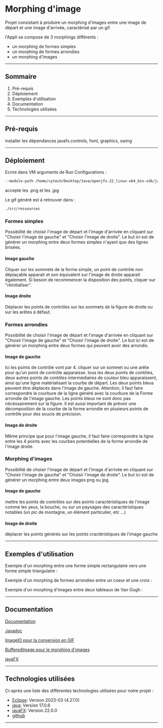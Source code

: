 
# Morphing d'image

Projet consistant à produire un morphing d'images entre une image de départ et une image d'arrivée, caractérisé par un gif. 

l'Appli se compose de 3 morphings différents :
* un morphing de formes simples
* un morphing de formes arrondies 
* un morphing d'images

***

## Sommaire

1. Pré-requis
2. Déploiement
3. Exemples d'utilisation
4. Documentation
5. Technologies utilisées
***

## Pré-requis

installer les dépendances javafx.controls, fxml, graphics, swing 
***

## Déploiement

Ecrire dans VM arguments de Run Configurations :

```bash
--module-path /home/cytech/Desktop/Java/openjfx-22_linux-x64_bin-sdk/javafx-sdk-22/lib --add-modules javafx.controls,javafx.fxml,javafx.graphics,javafx.swing
```

accepte les .png et les .jpg

Le gif généré est à retrouver dans :

```bash
./src/ressources
```

### Formes simples

Possibilité de choisir l'image de départ et l'image d'arrivée en cliquant sur "Choisir l'image de gauche" et "Choisir l'image de droite". Le but ici est de générer un morphing entre deux formes simples n'ayant que des lignes brisées.

#### Image gauche

Cliquer sur les sommets de la forme simple, un point de contrôle non déplaçable apparait et son équivalent sur l'image de droite apparait également.
Si besoin de recommencer la disposition des points, cliquer sur "réinitialiser".

#### Image droite

Déplacer les points de contrôles sur les sommets de la figure de droite ou sur les arêtes à défaut.


### Formes arrondies

Possibilité de choisir l'image de départ et l'image d'arrivée en cliquant sur "Choisir l'image de gauche" et "Choisir l'image de droite". Le but ici est de générer un morphing entre deux formes qui peuvent avoir des arrondis.

#### Image de gauche

Ici les points de contrôle vont par 4. cliquer sur un sommet ou une arête pour qu'un point de contrôle apparaisse. tous les deux points de contôles, deux autres points de contôles intermédiaires de couleur bleu apparaissent, ainsi qu'une ligne matérialisant la courbe de départ. Les deux points bleus peuvent être déplacés dans l'image de gauche. Attention, il faut faire correspondre la courbure de la ligne généré avec la courbure de la Forme arrondie de l'image gauche. Les points bleus ne sont donc pas nécéssairement sur la figure.
Il est aussi important de prévoir une décomposition de la courbe de la forme arrondie en plusieurs points de contrôle pour des soucis de précision.

#### Image de droite

Même principe que pour l'image gauche, il faut faire correspondre la ligne entre les 4 points avec les courbes potentielles de la forme arrondie de l'image droite.


### Morphing d'images

Possibilité de choisir l'image de départ et l'image d'arrivée en cliquant sur "Choisir l'image de gauche" et "Choisir l'image de droite". Le but ici est de générer un morphing entre deux images png ou jpg.

#### Image de gauche
mettre les points de contrôles sur des points caractéristiques de l'image comme les yeux, la bouche, ou sur un paysages des caractéristiques notables (un pic de montagne, un élément particulier, etc ...)

#### Image de droite
déplacer les points générés sur les points cractéristiques de l'image gauche

***

## Exemples d'utilisation

Exemple d'un morphing entre une forme simple rectangulaire vers une forme simple triangulaire :


Exemple d'un morphing de formes arrondies entre un coeur et une croix :


Exemple d'un morphing d'images entre deux tableaux de Van Gogh :
***

## Documentation

[Documentation](https://docs.google.com/document/d/1laq1xMgcM8cnwBgvdIpf29Tavy6Ft_AikcwHVvL0pTc/edit?usp=sharing)


[Javadoc](https://docs.oracle.com/javase/8/docs/technotes/tools/windows/javadoc.html)

[ImageIO pour la conversion en GIF](https://docs.oracle.com/en/java/javase/17/docs/api/java.desktop/javax/imageio/ImageIO.html)

[BufferedImage pour le morphing d'images](https://docs.oracle.com/javase/8/docs/api/java/awt/image/BufferedImage.html)

[javaFX](https://docs.oracle.com/javase/8/javafx/api/toc.html)

***
## Technologies utilisées

Ci-après une liste des différentes technologies utilisées pour notre projet :
* [Eclipse](https://eclipseide.org/): Version 2023-03 (4.27.0)
* [java](https://www.java.com/fr/): Version 17.0.6
* [javaFX](https://openjfx.io/): Version 22.0.0
* [github](https://github.com/)
***

